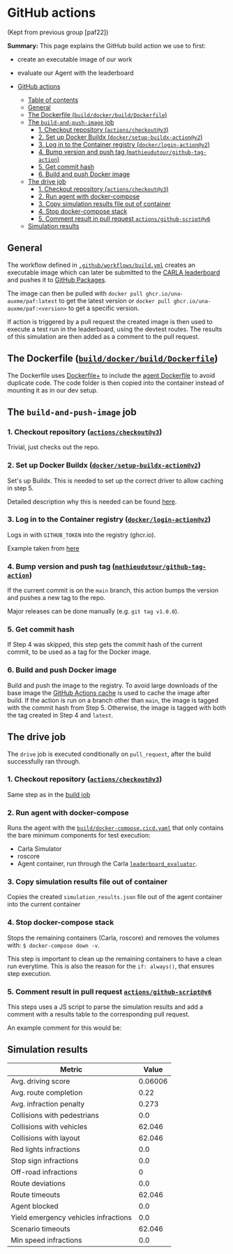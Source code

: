 # GitHub actions

(Kept from previous group [paf22])

**Summary:** This page explains the GitHub build action we use to first:

- create an executable image of our work
- evaluate our Agent with the leaderboard

- [GitHub actions](#github-actions)
  - [Table of contents](#table-of-contents)
  - [General](#general)
  - [The Dockerfile (`build/docker/build/Dockerfile`)](#the-dockerfile-builddockerbuilddockerfile)
  - [The `build-and-push-image` job](#the-build-and-push-image-job)
    - [1. Checkout repository (`actions/checkout@v3`)](#1-checkout-repository-actionscheckoutv3)
    - [2. Set up Docker Buildx (`docker/setup-buildx-action@v2`)](#2-set-up-docker-buildx-dockersetup-buildx-actionv2)
    - [3. Log in to the Container registry (`docker/login-action@v2`)](#3-log-in-to-the-container-registry-dockerlogin-actionv2)
    - [4. Bump version and push tag (`mathieudutour/github-tag-action`)](#4-bump-version-and-push-tag-mathieudutourgithub-tag-action)
    - [5. Get commit hash](#5-get-commit-hash)
    - [6. Build and push Docker image](#6-build-and-push-docker-image)
  - [The drive job](#the-drive-job)
    - [1. Checkout repository (`actions/checkout@v3`)](#1-checkout-repository-actionscheckoutv3-1)
    - [2. Run agent with docker-compose](#2-run-agent-with-docker-compose)
    - [3. Copy simulation results file out of container](#3-copy-simulation-results-file-out-of-container)
    - [4. Stop docker-compose stack](#4-stop-docker-compose-stack)
    - [5. Comment result in pull request `actions/github-script@v6`](#5-comment-result-in-pull-request-actionsgithub-scriptv6)
  - [Simulation results](#simulation-results)

## General

The workflow defined in [`.github/workflows/build.yml`](../../.github/workflows/build.yml) creates an executable image
which can later be submitted to the [CARLA leaderboard](https://leaderboard.carla.org) and pushes it
to [GitHub Packages](ghcr.io).

The image can then be pulled with `docker pull ghcr.io/una-auxme/paf:latest` to get the latest version
or `docker pull ghcr.io/una-auxme/paf:<version>` to get a specific version.

If action is triggered by a pull request the created image is then used to execute a test run in the leaderboard, using
the devtest routes. The results of this simulation are then added as a comment to the pull request.

## The Dockerfile ([`build/docker/build/Dockerfile`](../../build/docker/build/Dockerfile))

The Dockerfile uses [Dockerfile+](https://github.com/edrevo/dockerfile-plus) to include
the [agent Dockerfile](../../build/docker/agent/Dockerfile) to avoid duplicate code.
The code folder is then copied into the container instead of mounting it as in our dev setup.

## The `build-and-push-image` job

### 1. Checkout repository ([`actions/checkout@v3`](https://github.com/actions/checkout))

Trivial, just checks out the repo.

### 2. Set up Docker Buildx ([`docker/setup-buildx-action@v2`](https://github.com/docker/setup-buildx-action))

Set's up Buildx. This is needed to set up the correct driver to allow caching in step 5.

Detailed description why this is needed can be
found [here](https://github.com/docker/build-push-action/issues/163#issuecomment-1053657228).

### 3. Log in to the Container registry ([`docker/login-action@v2`](https://github.com/docker/login-action))

Logs in with `GITHUB_TOKEN` into the registry (ghcr.io).

Example taken from [here](https://docs.github.com/en/actions/publishing-packages/publishing-docker-images)

### 4. Bump version and push tag ([`mathieudutour/github-tag-action`](https://github.com/mathieudutour/github-tag-action))

If the current commit is on the `main` branch, this action bumps the version and pushes a new tag to the repo.

Major releases can be done manually (e.g. `git tag v1.0.0`).

### 5. Get commit hash

If Step 4 was skipped, this step gets the commit hash of the current commit, to be used as a tag for the Docker image.

### 6. Build and push Docker image

Build and push the image to the registry. To avoid large downloads of the base image
the [GitHub Actions cache](https://docs.docker.com/build/building/cache/backends/gha/)
is used to cache the image after build.
If the action is run on a branch other than `main`, the image is tagged with the commit hash from Step 5.
Otherwise, the image is tagged with both the tag created in Step 4 and `latest`.

## The drive job

The `drive` job is executed conditionally on `pull_request`, after the build successfully ran through.

### 1. Checkout repository ([`actions/checkout@v3`](https://github.com/actions/checkout))

Same step as in the [build job](#1-checkout-repository--actionscheckoutv3-)

### 2. Run agent with docker-compose

Runs the agent with the [`build/docker-compose.cicd.yaml`](../../build/docker-compose.cicd.yaml) that only contains the
bare minimum components for test execution:

- Carla Simulator
- roscore
- Agent container, run through the
  Carla [`leaderboard_evaluator`](https://github.com/carla-simulator/leaderboard/blob/leaderboard-2.0/leaderboard/leaderboard_evaluator.py).

### 3. Copy simulation results file out of container

Copies the created `simulation_results.json` file out of the agent container into the current container

### 4. Stop docker-compose stack

Stops the remaining containers (Carla, roscore) and removes the volumes with:
`$ docker-compose down -v`.

This step is important to clean up the remaining containers to have a clean run everytime. This is also the reason for
the `if: always()`, that ensures step execution.

### 5. Comment result in pull request [`actions/github-script@v6`](https://github.com/marketplace/actions/github-script)

This steps uses a JS script to parse the simulation results and add a comment with a results table to the corresponding
pull request.

An example comment for this would be:

## Simulation results

| Metric                               | Value   |
|--------------------------------------|---------|
| Avg. driving score                   | 0.06006 |
| Avg. route completion                | 0.22    |
| Avg. infraction penalty              | 0.273   |
| Collisions with pedestrians          | 0.0     |
| Collisions with vehicles             | 62.046  |
| Collisions with layout               | 62.046  |
| Red lights infractions               | 0.0     |
| Stop sign infractions                | 0.0     |
| Off-road infractions                 | 0       |
| Route deviations                     | 0.0     |
| Route timeouts                       | 62.046  |
| Agent blocked                        | 0.0     |
| Yield emergency vehicles infractions | 0.0     |
| Scenario timeouts                    | 62.046  |
| Min speed infractions                | 0.0     |
